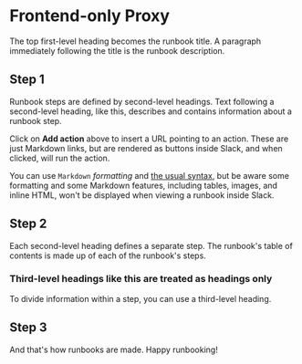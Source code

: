 # Frontend-only Proxy

The top first-level heading becomes the runbook title. A paragraph immediately following the title is the runbook description.

## Step 1

Runbook steps are defined by second-level headings. Text following a second-level heading, like this, describes and contains information about a runbook step.

Click on **Add action** above to insert a URL pointing to an action. These are just Markdown links, but are rendered as buttons inside Slack, and when clicked, will run the action.

You can use `Markdown` *formatting* and [the usual syntax](https://github.com/adam-p/markdown-here/wiki/Markdown-Cheatsheet), but be aware some formatting and some Markdown features, including tables, images, and inline HTML, won't be displayed when viewing a runbook inside Slack.

## Step 2

Each second-level heading defines a separate step. The runbook's table of contents is made up of each of the runbook's steps.

### Third-level headings like this are treated as headings only

To divide information within a step, you can use a third-level heading.

## Step 3

And that's how runbooks are made. Happy runbooking!